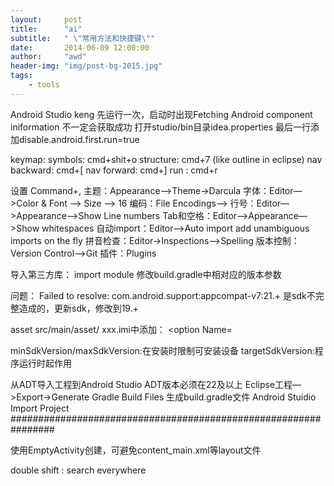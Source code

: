 ```yaml
---
layout:     post
title:      "ai"
subtitle:   " \"常用方法和快捷键\""
date:       2014-06-09 12:00:00
author:     "awd"
header-img: "img/post-bg-2015.jpg"
tags:
    - tools
---
```

Android Studio keng
先运行一次，启动时出现Fetching Android component iniformation
不一定会获取成功
打开studio/bin目录idea.properties
最后一行添加disable.android.first.run=true


keymap:
symbols: cmd+shit+o
structure: cmd+7 (like outline in eclipse)
nav backward: cmd+[
nav forward:  cmd+]
run        :  cmd+r

设置
Command+,
主题：Appearance—>Theme->Darcula
字体：Editor—>Color & Font —> Size —> 16
编码：File Encodings—>
行号：Editor—>Appearance—>Show Line numbers
Tab和空格：Editor—>Appearance—>Show whitespaces
自动import：Editor—>Auto import add unambiguous imports on the fly
拼音检查：Editor->Inspections—>Spelling
版本控制：Version Control—>Git
插件：Plugins

导入第三方库：
import module
修改build.gradle中相对应的版本参数

问题：
Failed to resolve: com.android.support:appcompat-v7:21.+
是sdk不完整造成的，更新sdk，修改到19.+

asset
src/main/asset/
xxx.imi中添加：
	<option Name=








minSdkVersion/maxSdkVersion:在安装时限制可安装设备
targetSdkVersion:程序运行时起作用





从ADT导入工程到Android Studio
ADT版本必须在22及以上
Eclipse工程—>Export->Generate Gradle Build Files
生成build.gradle文件
Android Stuidio
Import Project
################################################################









使用EmptyActivity创建，可避免content_main.xml等layout文件

double shift : search everywhere
